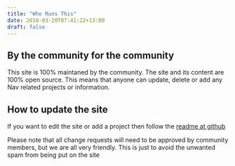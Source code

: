 ```yaml
---
title: "Who Runs This"
date: 2018-03-20T07:41:22+13:00
draft: false
---
```


## By the community for the community  

This site is 100% maintaned by the community. The site and its content are 100% open source. This means that anyone can update, delete or add any Nav related projects or information.


## How to update the site

If you want to edit the site or add a project then follow the [readme at github](https://github.com/NAVCoin/nav-community-site)

Please note that all change requests will need to be approved by community members, but we are all very friendly. This is just to avoid the unwanted spam from being put on the site
